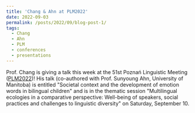 ```yaml
---
title: 'Chang & Ahn at PLM2022'
date: 2022-09-03
permalink: /posts/2022/09/blog-post-1/
tags:
  - Chang
  - Ahn
  - PLM
  - conferences
  - presentations
---
```


Prof. Chang is giving a talk this week at the 51st Poznań Linguistic Meeting (<a href="https://wa.amu.edu.pl/plm_old/2022/" target="_blank" rel="noopener noreferrer">PLM2022</a>)! His talk (co-authored with Prof. Sunyoung Ahn, University of Manitoba) is entitled "Societal context and the development of emotion words in bilingual children" and is in the thematic session "Multilingual ecologies in a comparative perspective: Well-being of speakers, social practices and challenges to linguistic diversity" on Saturday, September 10.

